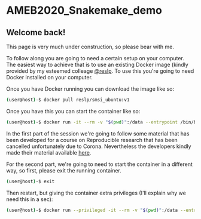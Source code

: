 # AMEB2020_Snakemake_demo

## Welcome back!

This page is very much under construction, so please bear with me.

To follow along you are going to need a certain setup on your computer. The easiest way to achieve that is to use an existing Docker image (kindly provided by my esteemed colleage [@reslp](https://github.com/reslp/dockerfiles/blob/master/snakemake/Dockerfile). To use this you're going to need Docker installed on your computer.

Once you have Docker running you can download the image like so:
```bash
(user@host)-$ docker pull reslp/smsi_ubuntu:v1
```

Once you have this you can start the container like so:
```bash
(user@host)-$ docker run -it --rm -v "$(pwd)":/data --entrypoint /bin/bash reslp/smsi_ubuntu:v1
```

In the first part of the session we're going to follow some material that has been developed for a course on Reproducible research that has been cancelled unfortunately due to Corona. Nevertheless the developers kindly made their material available [here](https://nbis-reproducible-research.readthedocs.io/en/devel/).



For the second part, we're going to need to start the container in a different way, so first, please exit the running container.
```bash
(user@host)-$ exit
```

Then restart, but giving the container extra privileges (I'll explain why we need this in a sec):
```bash
(user@host)-$ docker run --privileged -it --rm -v "$(pwd)":/data --entrypoint /bin/bash reslp/smsi_ubuntu:v1
```

